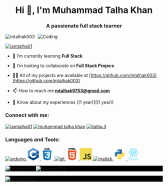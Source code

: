 <h1 align="center">Hi 👋, I'm Muhammad Talha Khan</h1>
<h3 align="center">A passionate full stack learner</h3>
<img align="right" alt="Coding" width="400" src="https://cdn.dribbble.com/users/1162077/screenshots/3848914/programmer.gif">

<p align="left"> <img src="https://komarev.com/ghpvc/?username=mtalhak003&label=Profile%20views&color=0e75b6&style=flat" alt="mtalhak003" /> </p>

<p align="left"> <a href="https://twitter.com/iamtalha01" target="blank"><img src="https://img.shields.io/twitter/follow/iamtalha01?logo=twitter&style=for-the-badge" alt="iamtalha01" /></a> </p>

- 🌱 I’m currently learning **Full Stack**

- 👯 I’m looking to collaborate on **Full Stack Projecs**

- 👨‍💻 All of my projects are available at [https://github.com/mtalhak003](https://github.com/mtalhak003)

- 📫 How to reach me **mtalhak9753@gmail.com**

- 📄 Know about my experiences [(1 year)]((1 year))

<h3 align="left">Connect with me:</h3>
<p align="left">
<a href="https://twitter.com/iamtalha01" target="blank"><img align="center" src="https://raw.githubusercontent.com/rahuldkjain/github-profile-readme-generator/master/src/images/icons/Social/twitter.svg" alt="iamtalha01" height="30" width="40" /></a>
<a href="https://linkedin.com/in/muhammad talha khan" target="blank"><img align="center" src="https://raw.githubusercontent.com/rahuldkjain/github-profile-readme-generator/master/src/images/icons/Social/linked-in-alt.svg" alt="muhammad talha khan" height="30" width="40" /></a>
<a href="https://instagram.com/italha.3" target="blank"><img align="center" src="https://raw.githubusercontent.com/rahuldkjain/github-profile-readme-generator/master/src/images/icons/Social/instagram.svg" alt="italha.3" height="30" width="40" /></a>
</p>

<h3 align="left">Languages and Tools:</h3>
<p align="left"> <a href="https://www.arduino.cc/" target="_blank" rel="noreferrer"> <img src="https://cdn.worldvectorlogo.com/logos/arduino-1.svg" alt="arduino" width="40" height="40"/> </a> <a href="https://www.w3schools.com/cpp/" target="_blank" rel="noreferrer"> <img src="https://raw.githubusercontent.com/devicons/devicon/master/icons/cplusplus/cplusplus-original.svg" alt="cplusplus" width="40" height="40"/> </a> <a href="https://www.w3schools.com/css/" target="_blank" rel="noreferrer"> <img src="https://raw.githubusercontent.com/devicons/devicon/master/icons/css3/css3-original-wordmark.svg" alt="css3" width="40" height="40"/> </a> <a href="https://git-scm.com/" target="_blank" rel="noreferrer"> <img src="https://www.vectorlogo.zone/logos/git-scm/git-scm-icon.svg" alt="git" width="40" height="40"/> </a> <a href="https://www.w3.org/html/" target="_blank" rel="noreferrer"> <img src="https://raw.githubusercontent.com/devicons/devicon/master/icons/html5/html5-original-wordmark.svg" alt="html5" width="40" height="40"/> </a> <a href="https://developer.mozilla.org/en-US/docs/Web/JavaScript" target="_blank" rel="noreferrer"> <img src="https://raw.githubusercontent.com/devicons/devicon/master/icons/javascript/javascript-original.svg" alt="javascript" width="40" height="40"/> </a> <a href="https://www.mathworks.com/" target="_blank" rel="noreferrer"> <img src="https://upload.wikimedia.org/wikipedia/commons/2/21/Matlab_Logo.png" alt="matlab" width="40" height="40"/> </a> <a href="https://www.python.org" target="_blank" rel="noreferrer"> <img src="https://raw.githubusercontent.com/devicons/devicon/master/icons/python/python-original.svg" alt="python" width="40" height="40"/> </a> <a href="https://reactjs.org/" target="_blank" rel="noreferrer"> <img src="https://raw.githubusercontent.com/devicons/devicon/master/icons/react/react-original-wordmark.svg" alt="react" width="40" height="40"/> </a> </p>

<p style="background-color: black; color: 00FFFF;"><img align="left" src="https://github-readme-stats.vercel.app/api/top-langs?username=mtalhak003&show_icons=true&locale=en&layout=compact&bg_color=000000" alt="mtalhak003" /></p>

<p style="background-color: black; color: 00FFFF;">&nbsp;<img align="center" src="https://github-readme-stats.vercel.app/api?username=mtalhak003&show_icons=true&locale=en&bg_color=000000" alt="mtalhak003" /></p>

<p style="background-color: black; color: 00FFFF;"><img align="center" src="https://github-readme-streak-stats.herokuapp.com/?user=mtalhak003&theme=black" alt="mtalhak003" /></p>



